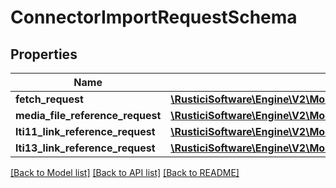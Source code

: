 # ConnectorImportRequestSchema

## Properties
Name | Type | Description | Notes
------------ | ------------- | ------------- | -------------
**fetch_request** | [**\RusticiSoftware\Engine\V2\Model\ImportFetchRequestSchema**](ImportFetchRequestSchema.md) |  | [optional] 
**media_file_reference_request** | [**\RusticiSoftware\Engine\V2\Model\ImportMediaFileReferenceRequestSchema**](ImportMediaFileReferenceRequestSchema.md) |  | [optional] 
**lti11_link_reference_request** | [**\RusticiSoftware\Engine\V2\Model\ImportLti11LinkReferenceRequestSchema**](ImportLti11LinkReferenceRequestSchema.md) |  | [optional] 
**lti13_link_reference_request** | [**\RusticiSoftware\Engine\V2\Model\ImportLti13LinkReferenceRequestSchema**](ImportLti13LinkReferenceRequestSchema.md) |  | [optional] 

[[Back to Model list]](../README.md#documentation-for-models) [[Back to API list]](../README.md#documentation-for-api-endpoints) [[Back to README]](../README.md)


